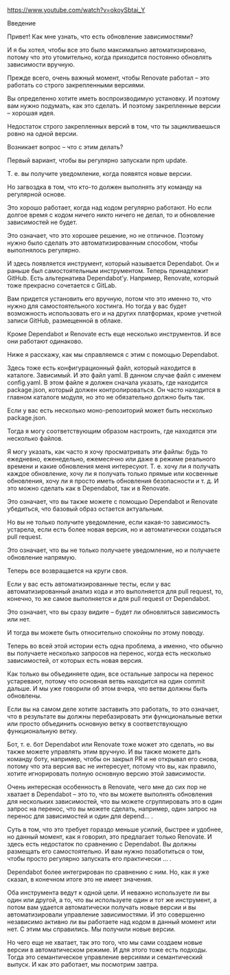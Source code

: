 https://www.youtube.com/watch?v=okoySbtai_Y

Введение

Привет! Как мне узнать, что есть обновление зависимостями?

И я бы хотел, чтобы все это было максимально автоматизировано, потому что это утомительно, когда приходится постоянно обновлять зависимости вручную.

Прежде всего, очень важный момент, чтобы Renovate работал – это работать со строго закрепленными версиями.

Вы определенно хотите иметь воспроизводимую установку. И поэтому вам нужно подумать, как это сделать. И поэтому закрепленные версии – хорошая идея.

Недостаток строго закрепленных версий в том, что ты зацикливаешься ровно на одной версии.

Возникает вопрос – что с этим делать?

Первый вариант, чтобы вы регулярно запускали npm update.

Т. е. вы получите уведомление, когда появятся новые версии.

Но загвоздка в том, что кто-то должен выполнять эту команду на регулярной основе.

Это хорошо работает, когда над кодом регулярно работают. Но если долгое время с кодом ничего никто ничего не делал, то и обновление зависимостей не будет.

Это означает, что это хорошее решение, но не отличное. Поэтому нужно было сделать это автоматизированным способом, чтобы выполнялось регулярно.



И здесь появляется инструмент, который называется Dependabot. Он и раньше был самостоятельным инструментом. Теперь принадлежит GitHub.
Есть альтернатива Dependabot’у. Например, Renovate, который тоже прекрасно сочетается с GitLab.

Вам придется установить его вручную, потом что это именно то, что нужно для самостоятельного хостинга. Но тогда у вас будет возможность использовать его и на других платформах, кроме учетной записи GitHub, размещенной в облаке.

Кроме Dependabot и Renovate есть еще несколько инструментов. И все они работают одинаково.

Ниже я расскажу, как мы справляемся с этим с помощью Dependabot.

Здесь тоже есть конфигурационный файл, который находится в каталоге. Зависимый. И это файл yaml. В данном 
случае файл с именем config.yaml. В этом файле я должен сначала указать, где находится package.json, который должен контролироваться. 
Он часто находится в главном каталоге модуля, но это не обязательно должно быть так. 

Если у вас есть несколько моно-репозиторий может быть несколько package.json. 

Тогда я могу соответствующим образом настроить, где находятся эти несколько файлов.

Я могу указать, как часто я хочу просматривать эти файлы: будь то ежедневно, еженедельно, ежемесячно или даже в режиме реального времени и какие обновления меня интересуют. Т. е. хочу ли я получать каждое обновление, хочу ли я получать только прямые или косвенные обновления, хочу ли я просто иметь обновления безопасности и т. д. И это можно сделать как в Dependabot, так и в Renovate.

Это означает, что вы также можете с помощью Dependabot и Renovate убедиться, что базовый образ остается актуальным. 

Но вы не только получите уведомление, если какая-то зависимость устарела, если есть более новая версия, но и автоматически создаться pull request. 

Это означает, что вы не только получаете уведомление, но и получаете обновление напрямую.

Теперь все возвращается на круги своя. 

Если у вас есть автоматизированные тесты, если у вас автоматизированный анализ кода и это выполняется для 
pull request, то, конечно, то же самое выполняется и для pull request от Dependabot. 

Это означает, что вы сразу видите – будет ли обновляться зависимость или нет. 

И тогда вы можете быть относительно спокойны по этому поводу.

Теперь во всей этой истории есть одна проблема, а именно, что обычно вы получаете несколько запросов на перенос, когда есть несколько зависимостей, от которых есть новая версия.

Как только вы объединяете один, все остальные запросы на перенос устаревают, потому что основная ветвь находится на один commit дальше. 
И мы уже говорили об этом вчера, что ветви должны быть обновлены.

Если вы на самом деле хотите заставить это работать, то это означает, что в результате вы должны перебазировать эти функциональные ветки или просто объединить основную ветку в соответствующую функциональную ветку.

Бот, т. е. бот Dependabot или Renovate тоже может это сделать, но вы также можете управлять этим вручную. И вы также можете дать команду боту, например, чтобы он закрыл PR и не открывал его снова, потому что эта версия вас не интересует, потому что вы, как правило, хотите игнорировать полную основную версию этой зависимости.

Очень интересная особенность в Renovate, чего мне до сих пор не хватает в Dependabot – это то, что вы можете выполнять обновления для нескольких зависимостей, что вы можете сгруппировать это в один запрос на  перенос, что вы можете сделать, например, один запрос на перенос для зависимостей и один для depend… .

Суть в том, что это требует гораздо меньше усилий, быстрее и удобнее, но данный момент, как я говорил, это предлагает только Renovate.
И здесь есть недостаток по сравнению с Dependabot. Вы должны размещать его самостоятельно. И вам нужно позаботиться о том, чтобы просто регулярно запускать его практически … .

Dependabot более интегрирован по сравнению с ним. Но, как я уже сказал, в конечном итоге это не имеет 
значения.

Оба инструмента ведут к одной цели. И неважно используете ли вы один или другой, а то, что вы используете один и тот же инструмент, а потом вам удается автоматически получать новые версии и вы автоматизировали управление зависимостями. И это совершенно независимо активно ли вы работаете над кодом в данный момент или нет. С этим мы справились. Мы получили новые версии.

Но чего еще не хватает, так это того, что мы сами создаем новые версии в автоматическом режиме. И для этого тоже есть подходы. Тогда это семантическое управление версиями и семантический выпуск. И как это работает, мы посмотрим завтра. 